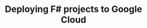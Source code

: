 ---
layout: post
title:  "Deploying F# projects to Google Cloud"
# date:   2023-01-19 09:45:47 +0000
categories: fsharp
---